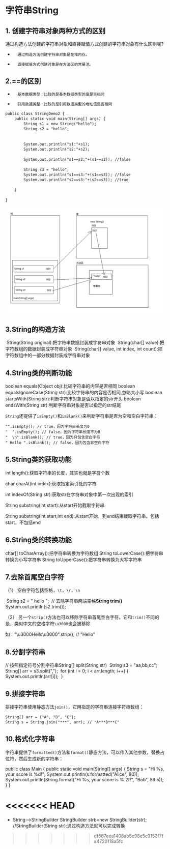 # 字符串String

## 1. 创建字符串对象两种方式的区别

通过构造方法创建的字符串对象和直接赋值方式创建的字符串对象有什么区别呢?
* 		通过构造方法创建字符串对象是在堆内存。
* 		直接赋值方式创建对象是在方法区的常量池。

## 2.==的区别

* 		基本数据类型：比较的是基本数据类型的值是否相同
* 		引用数据类型：比较的是引用数据类型的地址值是否相同

```
public class StringDemo2 {
	public static void main(String[] args) {
		String s1 = new String("hello");
		String s2 = "hello";
		

		System.out.println("s1:"+s1);
		System.out.println("s2:"+s2);
		
		System.out.println("s1==s2:"+(s1==s2)); //false
		
		String s3 = "hello";
		System.out.println("s1==s3:"+(s1==s3)); //false
		System.out.println("s2==s3:"+(s2==s3)); //true
	
	}

}
```

![image](images/1580910773076.png)

## 3.String的构造方法

​	String(String original):把字符串数据封装成字符串对象
​	String(char[] value):把字符数组的数据封装成字符串对象
​	String(char[] value, int index, int count):把字符数组中的一部分数据封装成字符串对象

## 4.String类的判断功能

  boolean equals(Object obj):比较字符串的内容是否相同
  boolean equalsIgnoreCase(String str):比较字符串的内容是否相同,忽略大小写
  boolean startsWith(String str):判断字符串对象是否以指定的str开头
  boolean endsWith(String str):判断字符串对象是否以指定的str结尾

`String`还提供了`isEmpty()`和`isBlank()`来判断字符串是否为空和空白字符串：

```
"".isEmpty(); // true，因为字符串长度为0
"  ".isEmpty(); // false，因为字符串长度不为0
"  \n".isBlank(); // true，因为只包含空白字符
" Hello ".isBlank(); // false，因为包含非空白字符
```

## 5.String类的获取功能

  int length():获取字符串的长度，其实也就是字符个数

 char charAt(int index):获取指定索引处的字符

  int indexOf(String str):获取str在字符串对象中第一次出现的索引

 String substring(int start):从start开始截取字符串

 String substring(int start,int end):从start开始，到end结束截取字符串。包括start，不包括end

## 6.String类的转换功能

char[] toCharArray():把字符串转换为字符数组
String toLowerCase():把字符串转换为小写字符串
String toUpperCase():把字符串转换为大写字符串

## 7.去除首尾空白字符

（1） 空白字符包括空格，`\t`，`\r`，`\n` 

​        String s2 = "  hello  ";
​		// 去除字符串两端空格**String trim()**
​		System.out.println(s2.trim());

（2） 另一个`strip()`方法也可以移除字符串首尾空白字符。它和`trim()`不同的是，类似中文的空格字符`\u3000`也会被移除 

如："\u3000Hello\u3000".strip(); // "Hello"

## 8.分割字符串

// 按照指定符号分割字符串String[] split(String str)
​	String s3 = "aa,bb,cc";
​	String[] arr = s3.split(",");
​	for (int i = 0; i < arr.length; i++) {
​		System.out.println(arr[i]);
​	}

## 9.拼接字符串

拼接字符串使用静态方法`join()`，它用指定的字符串连接字符串数组：

```
String[] arr = {"A", "B", "C"};
String s = String.join("***", arr); // "A***B***C"
```

## 10.格式化字符串

字符串提供了`formatted()`方法和`format()`静态方法，可以传入其他参数，替换占位符，然后生成新的字符串：

public class Main {
    public static void main(String[] args) {
        String s = "Hi %s, your score is %d!";
        System.out.println(s.formatted("Alice", 80));
        System.out.println(String.format("Hi %s, your score is %.2f!", "Bob", 59.5));
    }
}

<<<<<<< HEAD
=======
- String-->StringBuilder
  StringBuilder strb=new StringBuilder(str); //StringBuilder(String str):通过构造方法就可以完成转换
>>>>>>> df567eea1408ab5c98e5c3153f7fa4720118a5fc
